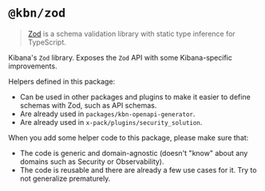 # `@kbn/zod`

> [Zod](https://zod.dev/) is a schema validation library with static type inference for TypeScript.

Kibana's `Zod` library. Exposes the `Zod` API with some Kibana-specific improvements.

Helpers defined in this package:

- Can be used in other packages and plugins to make it easier to define schemas with Zod, such as API schemas.
- Are already used in `packages/kbn-openapi-generator`.
- Are already used in `x-pack/plugins/security_solution`.

When you add some helper code to this package, please make sure that:

- The code is generic and domain-agnostic (doesn't "know" about any domains such as Security or Observability).
- The code is reusable and there are already a few use cases for it. Try to not generalize prematurely.